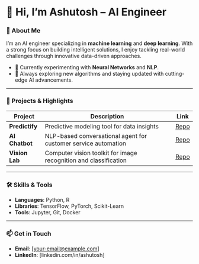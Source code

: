 

# 👋 Hi, I’m Ashutosh – AI Engineer

### 🌟 About Me
I’m an AI engineer specializing in **machine learning** and **deep learning**. With a strong focus on building intelligent solutions, I enjoy tackling real-world challenges through innovative data-driven approaches.

- 🔬 Currently experimenting with **Neural Networks** and **NLP**.
- 🌱 Always exploring new algorithms and staying updated with cutting-edge AI advancements.

---

### 💼 Projects & Highlights

| Project       | Description                                                         | Link                                      |
|---------------|---------------------------------------------------------------------|-------------------------------------------|
| **Predictify**| Predictive modeling tool for data insights                          | [Repo](https://github.com/username/Predictify)|
| **AI Chatbot**| NLP-based conversational agent for customer service automation      | [Repo](https://github.com/username/AI-Chatbot)|
| **Vision Lab**| Computer vision toolkit for image recognition and classification    | [Repo](https://github.com/username/Vision-Lab)|

---

### 🛠️ Skills & Tools
- **Languages**: Python, R
- **Libraries**: TensorFlow, PyTorch, Scikit-Learn
- **Tools**: Jupyter, Git, Docker

---

### 📫 Get in Touch
- **Email**: [your-email@example.com]
- **LinkedIn**: [linkedin.com/in/ashutosh]
